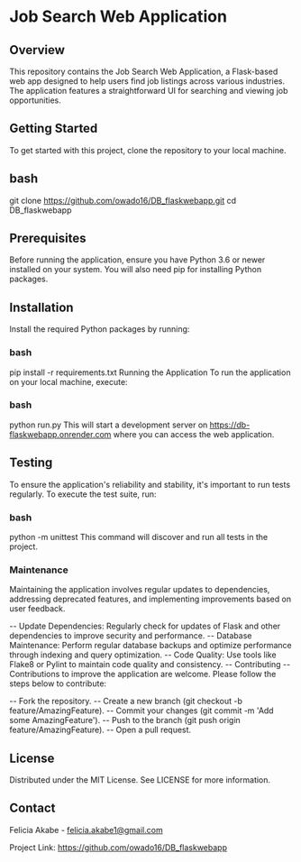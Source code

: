 # Job Search Web Application
## Overview
This repository contains the Job Search Web Application, a Flask-based web app designed to help users find job listings across various industries. The application features a straightforward UI for searching and viewing job opportunities.

## Getting Started
To get started with this project, clone the repository to your local machine.

## bash
git clone https://github.com/owado16/DB_flaskwebapp.git
cd DB_flaskwebapp
## Prerequisites
Before running the application, ensure you have Python 3.6 or newer installed on your system. You will also need pip for installing Python packages.

## Installation
Install the required Python packages by running:

### bash
pip install -r requirements.txt
Running the Application
To run the application on your local machine, execute:

### bash
python run.py
This will start a development server on https://db-flaskwebapp.onrender.com where you can access the web application.

## Testing
To ensure the application's reliability and stability, it's important to run tests regularly. To execute the test suite, run:

### bash
python -m unittest
This command will discover and run all tests in the project.

### Maintenance
Maintaining the application involves regular updates to dependencies, addressing deprecated features, and implementing improvements based on user feedback.

-- Update Dependencies: Regularly check for updates of Flask and other dependencies to improve security and performance.
-- Database Maintenance: Perform regular database backups and optimize performance through indexing and query optimization.
-- Code Quality: Use tools like Flake8 or Pylint to maintain code quality and consistency.
-- Contributing
-- Contributions to improve the application are welcome. Please follow the steps below to contribute:

-- Fork the repository.
-- Create a new branch (git checkout -b feature/AmazingFeature).
-- Commit your changes (git commit -m 'Add some AmazingFeature').
-- Push to the branch (git push origin feature/AmazingFeature).
-- Open a pull request.
## License
Distributed under the MIT License. See LICENSE for more information.

## Contact
Felicia Akabe - felicia.akabe1@gmail.com

Project Link: https://github.com/owado16/DB_flaskwebapp
